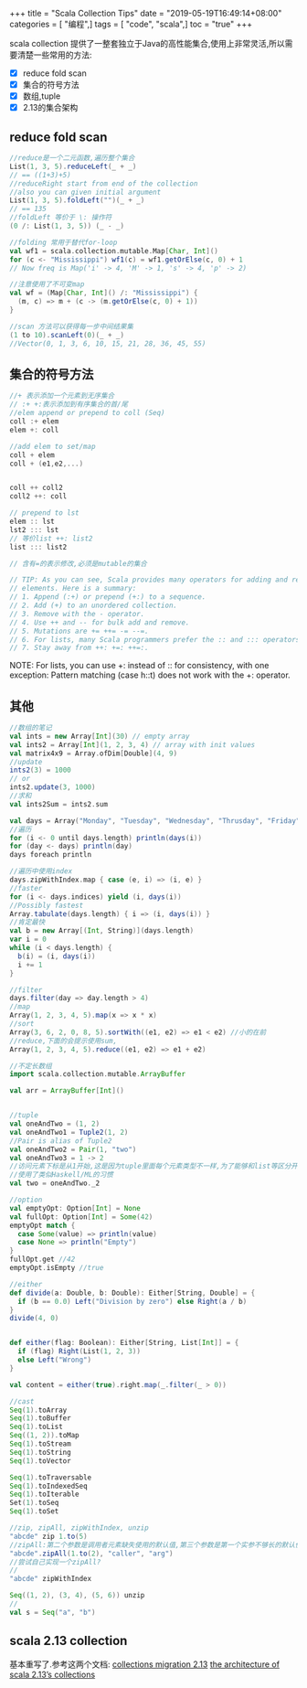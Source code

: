 +++
title = "Scala Collection Tips"
date = "2019-05-19T16:49:14+08:00"
categories = [ "编程",]
tags = [ "code", "scala",]
toc = "true"
+++

scala collection 提供了一整套独立于Java的高性能集合,使用上非常灵活,所以需要清楚一些常用的方法:

* [x] reduce fold scan
* [x] 集合的符号方法
* [x] 数组,tuple
* [x] 2.13的集合架构

<!--more-->

## reduce fold scan
```scala
//reduce是一个二元函数,遍历整个集合
List(1, 3, 5).reduceLeft(_ + _)
// == ((1+3)+5)
//reduceRight start from end of the collection
//also you can given initial argument
List(1, 3, 5).foldLeft("")(_ + _)
// == 135
//foldLeft 等价于 \: 操作符
(0 /: List(1, 3, 5)) (_ - _)

//folding 常用于替代for-loop
val wf1 = scala.collection.mutable.Map[Char, Int]()
for (c <- "Mississippi") wf1(c) = wf1.getOrElse(c, 0) + 1
// Now freq is Map('i' -> 4, 'M' -> 1, 's' -> 4, 'p' -> 2)

//注意使用了不可变map
val wf = (Map[Char, Int]() /: "Mississippi") {
  (m, c) => m + (c -> (m.getOrElse(c, 0) + 1))
}

//scan 方法可以获得每一步中间结果集
(1 to 10).scanLeft(0)(_ + _)
//Vector(0, 1, 3, 6, 10, 15, 21, 28, 36, 45, 55)

```

## 集合的符号方法

```scala
//+ 表示添加一个元素到无序集合
// :+ +:表示添加到有序集合的首/尾
//elem append or prepend to coll (Seq)
coll :+ elem
elem +: coll

//add elem to set/map
coll + elem
coll + (e1,e2,...)


coll ++ coll2
coll2 ++: coll

// prepend to lst
elem :: lst 
lst2 ::: lst
// 等价list ++: list2
list ::: list2

// 含有=的表示修改,必须是mutable的集合

// TIP: As you can see, Scala provides many operators for adding and removing
// elements. Here is a summary:
// 1. Append (:+) or prepend (+:) to a sequence.
// 2. Add (+) to an unordered collection.
// 3. Remove with the - operator.
// 4. Use ++ and -- for bulk add and remove.
// 5. Mutations are += ++= -= --=.
// 6. For lists, many Scala programmers prefer the :: and ::: operators.
// 7. Stay away from ++: +=: ++=:.
```
NOTE: For lists, you can use +: instead of :: for consistency, with one
exception: Pattern matching (case h::t) does not work with the +: operator.

## 其他

```scala
//数组的笔记
val ints = new Array[Int](30) // empty array
val ints2 = Array[Int](1, 2, 3, 4) // array with init values
val matrix4x9 = Array.ofDim[Double](4, 9)
//update
ints2(3) = 1000
// or
ints2.update(3, 1000)
//求和
val ints2Sum = ints2.sum

val days = Array("Monday", "Tuesday", "Wednesday", "Thrusday", "Friday", "Saturday", "Sunday")
//遍历
for (i <- 0 until days.length) println(days(i))
for (day <- days) println(day)
days foreach println

//遍历中使用index
days.zipWithIndex.map { case (e, i) => (i, e) }
//faster
for (i <- days.indices) yield (i, days(i))
//Possibly fastest
Array.tabulate(days.length) { i => (i, days(i)) }
//肯定最快
val b = new Array[(Int, String)](days.length)
var i = 0
while (i < days.length) {
  b(i) = (i, days(i))
  i += 1
}

//filter
days.filter(day => day.length > 4)
//map
Array(1, 2, 3, 4, 5).map(x => x * x)
//sort
Array(3, 6, 2, 0, 8, 5).sortWith((e1, e2) => e1 < e2) //小的在前
//reduce,下面的会提示使用sum,
Array(1, 2, 3, 4, 5).reduce((e1, e2) => e1 + e2)

//不定长数组
import scala.collection.mutable.ArrayBuffer

val arr = ArrayBuffer[Int]()


//tuple
val oneAndTwo = (1, 2)
val oneAndTwo1 = Tuple2(1, 2)
//Pair is alias of Tuple2
val oneAndTwo2 = Pair(1, "two")
val oneAndTwo3 = 1 -> 2
//访问元素下标是从1开始,这是因为tuple里面每个元素类型不一样,为了能够和list等区分开
//使用了类似Haskell/ML的习惯
val two = oneAndTwo._2

//option
val emptyOpt: Option[Int] = None
val fullOpt: Option[Int] = Some(42)
emptyOpt match {
  case Some(value) => println(value)
  case None => println("Empty")
}
fullOpt.get //42
emptyOpt.isEmpty //true

//either
def divide(a: Double, b: Double): Either[String, Double] = {
  if (b == 0.0) Left("Division by zero") else Right(a / b)
}
divide(4, 0)


def either(flag: Boolean): Either[String, List[Int]] = {
  if (flag) Right(List(1, 2, 3))
  else Left("Wrong")
}

val content = either(true).right.map(_.filter(_ > 0))

//cast
Seq(1).toArray
Seq(1).toBuffer
Seq(1).toList
Seq((1, 2)).toMap
Seq(1).toStream
Seq(1).toString
Seq(1).toVector

Seq(1).toTraversable
Seq(1).toIndexedSeq
Seq(1).toIterable
Set(1).toSeq
Seq(1).toSet

//zip, zipAll, zipWithIndex, unzip
"abcde" zip 1.to(5)
//zipAll:第二个参数是调用者元素缺失使用的默认值,第三个参数是第一个实参不够长的默认值
"abcde".zipAll(1.to(2), "caller", "arg")
//尝试自己实现一个zipAll?
//
"abcde" zipWithIndex

Seq((1, 2), (3, 4), (5, 6)) unzip
//
val s = Seq("a", "b")
```

## scala 2.13 collection
基本重写了.参考这两个文档:
[collections migration 2.13](https://docs.scala-lang.org/overviews/core/collections-migration-213.html)
[the architecture of scala 2.13’s collections](https://docs.scala-lang.org/overviews/core/architecture-of-scala-213-collections.html)
